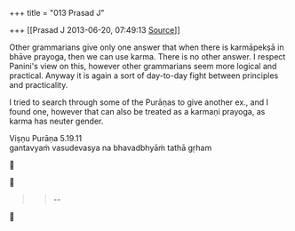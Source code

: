 +++
title = "013 Prasad J"

+++
[[Prasad J	2013-06-20, 07:49:13 [Source](https://groups.google.com/g/samskrita/c/hdLuaNOBNpo)]]



Other grammarians give only one answer that when there is karmāpekṣā in bhāve prayoga, then we can use karma. There is no other answer. I respect Panini's view on this, however other grammarians seem more logical and practical. Anyway it is again a sort of day-to-day fight between principles and practicality.  
  
I tried to search through some of the Purāṇas to give another ex., and I found one, however that can also be treated as a karmaṇi prayoga, as karma has neuter gender.  
  

Viṣṇu Purāṇa 5.19.11  
gantavyaṁ vasudevasya na bhavadbhyāṁ tathā gṛham  
  

  





> 
> > 
> > --  
> > 
> > 



